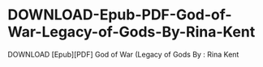 # DOWNLOAD-Epub-PDF-God-of-War-Legacy-of-Gods-By-Rina-Kent
DOWNLOAD [Epub][PDF] God of War (Legacy of Gods By : Rina Kent
